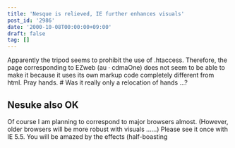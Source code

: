```yaml
---
title: 'Nesque is relieved, IE further enhances visuals'
post_id: '2986'
date: '2000-10-08T00:00:00+09:00'
draft: false
tag: []
---
```


Apparently the tripod seems to prohibit the use of .htaccess. Therefore, the page corresponding to EZweb (au · cdmaOne) does not seem to be able to make it because it uses its own markup code completely different from html. Pray hands. # Was it really only a relocation of hands ...?

## Nesuke also OK

Of course I am planning to correspond to major browsers almost. (However, older browsers will be more robust with visuals ......) Please see it once with IE 5.5. You will be amazed by the effects (half-boasting